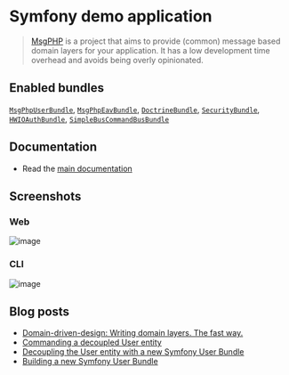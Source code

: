 # Symfony demo application

> [MsgPHP](https://msgphp.github.io/) is a project that aims to provide (common) message based domain layers for your application. It has a low development time overhead and avoids being overly opinionated.

## Enabled bundles

[`MsgPhpUserBundle`](https://github.com/msgphp/user-bundle),
[`MsgPhpEavBundle`](https://github.com/msgphp/eav-bundle),
[`DoctrineBundle`](https://github.com/doctrine/DoctrineBundle),
[`SecurityBundle`](https://github.com/symfony/security-bundle),
[`HWIOAuthBundle`](https://github.com/hwi/HWIOAuthBundle),
[`SimpleBusCommandBusBundle`](https://github.com/SimpleBus/SymfonyBridge)

## Documentation

- Read the [main documentation](https://msgphp.github.io/docs)

## Screenshots

### Web
![image](https://user-images.githubusercontent.com/1047696/37255184-0cf3a412-2549-11e8-99f3-07e9f016dc57.png)

### CLI
![image](https://user-images.githubusercontent.com/1047696/37255113-0c0c6742-2548-11e8-9aa5-b037de466423.png)

## Blog posts

- [Domain-driven-design: Writing domain layers. The fast way.](https://medium.com/@ro0NL/domain-driven-design-writing-domain-layers-the-fast-way-60ef87399374)
- [Commanding a decoupled User entity](https://medium.com/@ro0NL/commanding-a-decoupled-user-entity-aee8723c43e5)
- [Decoupling the User entity with a new Symfony User Bundle](https://medium.com/@ro0NL/decoupling-the-user-entity-with-a-new-symfony-user-bundle-7d2d5d85bdf9)
- [Building a new Symfony User Bundle](https://medium.com/@ro0NL/building-a-new-symfony-user-bundle-b4fe5a9d9d80)
